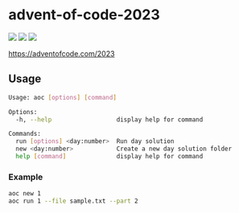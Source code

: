 # advent-of-code-2023

![](https://img.shields.io/badge/day%20📅-25-blue)
![](https://img.shields.io/badge/stars%20⭐-46-yellow)
![](https://img.shields.io/badge/days%20completed-23-red)

https://adventofcode.com/2023

## Usage

```bash
Usage: aoc [options] [command]

Options:
  -h, --help                  display help for command

Commands:
  run [options] <day:number>  Run day solution
  new <day:number>            Create a new day solution folder
  help [command]              display help for command
```

### Example

```bash
aoc new 1
aoc run 1 --file sample.txt --part 2
```
